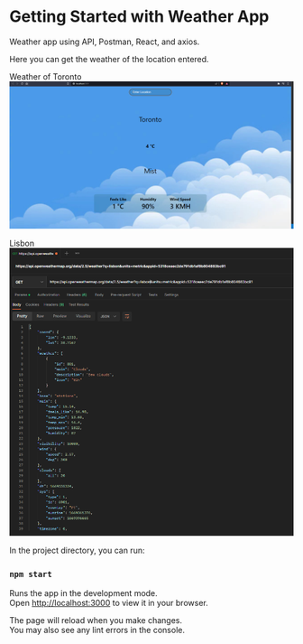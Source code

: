 # Getting Started with Weather App

Weather app using API, Postman, React, and axios.

Here you can get the weather of the location entered.

Weather of Toronto
![localhost toronto](https://github.com/qlows/full_stack/blob/main/Lab%20Test%202/101232721_comp2123_labtest2/Screenshots/localhost.png)

Lisbon
![postman lisbon](https://github.com/qlows/full_stack/blob/main/Lab%20Test%202/101232721_comp2123_labtest2/Screenshots/postman.png)


In the project directory, you can run:

### `npm start`

Runs the app in the development mode.\
Open [http://localhost:3000](http://localhost:3000) to view it in your browser.

The page will reload when you make changes.\
You may also see any lint errors in the console.

